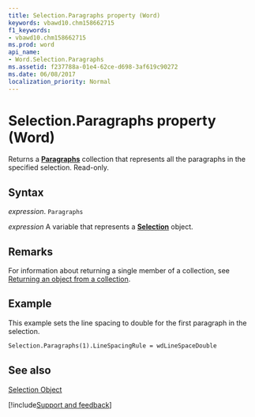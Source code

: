 ```yaml
---
title: Selection.Paragraphs property (Word)
keywords: vbawd10.chm158662715
f1_keywords:
- vbawd10.chm158662715
ms.prod: word
api_name:
- Word.Selection.Paragraphs
ms.assetid: f237788a-01e4-62ce-d698-3af619c90272
ms.date: 06/08/2017
localization_priority: Normal
---
```



# Selection.Paragraphs property (Word)

Returns a  **[Paragraphs](Word.paragraphs.md)** collection that represents all the paragraphs in the specified selection. Read-only.


## Syntax

_expression_. `Paragraphs`

_expression_ A variable that represents a **[Selection](Word.Selection.md)** object.


## Remarks

For information about returning a single member of a collection, see [Returning an object from a collection](../word/Concepts/Miscellaneous/returning-an-object-from-a-collection-word.md).


## Example

This example sets the line spacing to double for the first paragraph in the selection.


```vb
Selection.Paragraphs(1).LineSpacingRule = wdLineSpaceDouble
```


## See also


[Selection Object](Word.Selection.md)

[!include[Support and feedback](~/includes/feedback-boilerplate.md)]